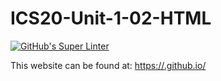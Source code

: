 # ICS20-Unit-1-02-HTML

[![GitHub's Super Linter](https://github.com/marco-cuconato/ICS20-Unit-1-02-HTML/workflows/GitHub's%20Super%20Linter/badge.svg)](https://github.com/marco-cuconato/ICS20-Unit-1-02-HTML/actions)

This website can be found at: [https://<OWNER>.github.io/<REPOSITORY>](https://<OWNER>.github.io/<REPOSITORY>)                                                                    
